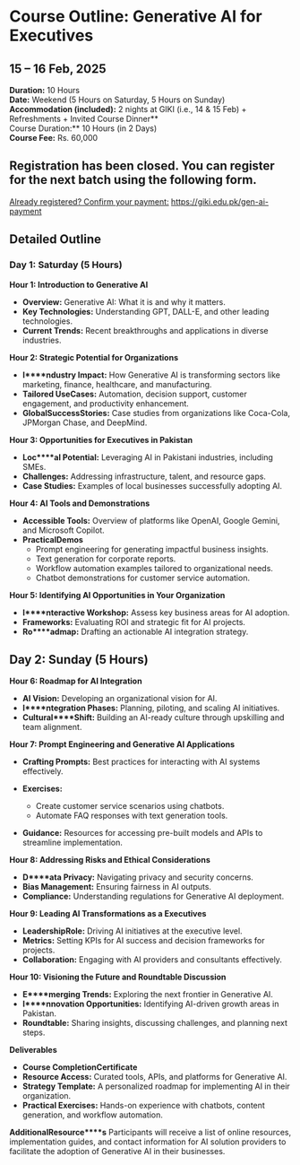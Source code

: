 # Course Outline: Generative AI for Executives
## 15 – 16 Feb, 2025
**Duration:** 10 Hours  
**Date:** Weekend (5 Hours on Saturday, 5 Hours on Sunday)  
**Accommodation (included):** 2 nights at GIKI (i.e., 14 & 15 Feb) + Refreshments + Invited Course Dinner**  
Course Duration:** 10 Hours (in 2 Days)  
**Course Fee:** Rs. 60,000
## **Registration has been closed. You can register for the next batch using the following form.**
[Already registered? Confirm your payment:](https://giki.edu.pk/gen-ai-payment) <https://giki.edu.pk/gen-ai-payment>
## Detailed Outline
### Day 1: Saturday (5 Hours)
**Hour 1: Introduction to Generative AI**
  * **Overview:** Generative AI: What it is and why it matters.
  * **K****e****y Technologies:** Understanding GPT, DALL-E, and other leading technologies.
  * **Current Trends:** Recent breakthroughs and applications in diverse industries.


**Hour 2: Strategic Potential for Organizations**
  * **I****ndustry Impact:** How Generative AI is transforming sectors like marketing, finance, healthcare, and manufacturing.
  * **T****ailored Use****Cases:** Automation, decision support, customer engagement, and productivity enhancement.
  * **Global****Success****Stories:** Case studies from organizations like Coca-Cola, JPMorgan Chase, and DeepMind.


**Hour 3: Opportunities for Executives in Pakistan**
  * **L****o****c****al Potential:** Leveraging AI in Pakistani industries, including SMEs.
  * **Challenges:** Addressing infrastructure, talent, and resource gaps.
  * **Case Studies:** Examples of local businesses successfully adopting AI.


**Hour 4: AI Tools and Demonstrations**
  * **Accessible Tools:** Overview of platforms like OpenAI, Google Gemini, and Microsoft Copilot.
  * **P****r****actical****D****e****mo****s**
    * Prompt engineering for generating impactful business insights.
    * Text generation for corporate reports.
    * Workflow automation examples tailored to organizational needs.
    * Chatbot demonstrations for customer service automation.


**Hour 5: Identifying AI Opportunities in Your Organization**
  * **I****nteractive Workshop:** Assess key business areas for AI adoption.
  * **F****r****ameworks:** Evaluating ROI and strategic fit for AI projects.
  * **Ro****admap:** Drafting an actionable AI integration strategy.


## Day 2: Sunday (5 Hours)
**Hour 6: Roadmap for AI Integration**
  * **AI Vision:** Developing an organizational vision for AI.
  * **I****ntegration Phases:** Planning, piloting, and scaling AI initiatives.
  * **Cultural****Shift:** Building an AI-ready culture through upskilling and team alignment.


**Hour 7: Prompt Engineering and Generative AI Applications**
  * **Crafting Prompts:** Best practices for interacting with AI systems effectively.
  * **E****x****e****r****ci****s****e****s****:**
    * Create customer service scenarios using chatbots.
    * Automate FAQ responses with text generation tools.


  * **Guidance:** Resources for accessing pre-built models and APIs to streamline implementation.


**Hour 8: Addressing Risks and Ethical Considerations**
  * **D****ata Privacy:** Navigating privacy and security concerns.
  * **Bias Management:** Ensuring fairness in AI outputs.
  * **Compliance:** Understanding regulations for Generative AI deployment.


**Hour 9: Leading AI Transformations as a Executives**
  * **L****e****adership****R****o****le****:** Driving AI initiatives at the executive level.
  * **Metrics:** Setting KPIs for AI success and decision frameworks for projects.
  * **Collaboration:** Engaging with AI providers and consultants effectively.


**Hour 10: Visioning the Future and Roundtable Discussion**
  * **E****merging Trends:** Exploring the next frontier in Generative AI.
  * **I****nnovation Opportunities:** Identifying AI-driven growth areas in Pakistan.
  * **R****o****undtable:** Sharing insights, discussing challenges, and planning next steps.


**De****l****iv****e****r****ab****l****e****s**
  * **Course Completion****C****e****rt****ific****at****e**
  * **Res****o****urce Access:** Curated tools, APIs, and platforms for Generative AI.
  * **Strategy Template:** A personalized roadmap for implementing AI in their organization.
  * **P****r****actical Exercises:** Hands-on experience with chatbots, content generation, and workflow automation.


**Additional****R****e****s****o****ur****ce****s**
Participants will receive a list of online resources, implementation guides, and contact information for AI solution providers to facilitate the adoption of Generative AI in their businesses.
